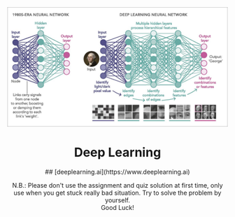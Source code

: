 <div align="center" markdown="1">
    <img src="./deep-learning.jpg">
    <h1>Deep Learning</h1>
    ## [deeplearning.ai](https://www.deeplearning.ai)  
    <p>N.B.: Please don't use the assignment and quiz solution at first time, only use when you get stuck really bad situation. Try to solve the problem by yourself.<br /> Good Luck!</p>
</div>

